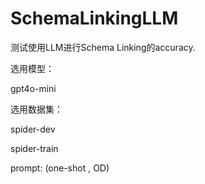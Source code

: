 # SchemaLinkingLLM

测试使用LLM进行Schema Linking的accuracy.



选用模型：

gpt4o-mini



选用数据集：

spider-dev

spider-train





prompt: (one-shot , OD)

### 